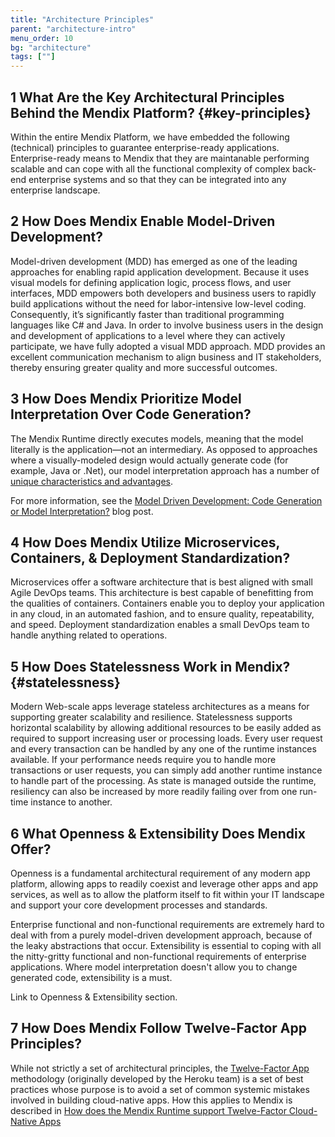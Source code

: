 ```yaml
---
title: "Architecture Principles"
parent: "architecture-intro"
menu_order: 10
bg: "architecture"
tags: [""]
---
```


## 1 What Are the Key Architectural Principles Behind the Mendix Platform? {#key-principles}

Within the entire Mendix Platform, we have embedded the following (technical) principles to guarantee enterprise-ready applications. Enterprise-ready means to Mendix that they are maintanable performing scalable and can cope with all the functional complexity of complex back-end enterprise systems and so that they can be integrated into any enterprise landscape.

## 2 How Does Mendix Enable Model-Driven Development?

Model-driven development (MDD) has emerged as one of the leading approaches for enabling rapid application development. Because it uses visual models for defining application logic, process flows, and user interfaces, MDD empowers both developers and business users to rapidly build applications without the need for labor-intensive low-level coding. Consequently, it’s significantly faster than traditional programming languages like C# and Java. In order to involve business users in the design and development of applications to a level where they can actively participate, we have fully adopted a visual MDD approach. MDD provides an excellent communication mechanism to align business and IT stakeholders, thereby ensuring greater quality and more successful outcomes.

## 3 How Does Mendix Prioritize Model Interpretation Over Code Generation?

The Mendix Runtime directly executes models, meaning that the model literally is the application—not an intermediary. As opposed to approaches where a visually-modeled design would actually generate code (for example, Java or .Net), our model interpretation approach has a number of [unique characteristics and advantages](architecture-runtime#model-execution).

For more information, see the [Model Driven Development: Code Generation or Model Interpretation?](http://www.theenterprisearchitect.eu/blog/2010/06/28/model-driven-development-code-generation-or-model-interpretation/) blog post.

## 4 How Does Mendix Utilize Microservices, Containers, & Deployment Standardization?

Microservices offer a software architecture that is best aligned with small Agile DevOps teams. This architecture is best capable of benefitting from the qualities of containers. Containers enable you to deploy your application in any cloud, in an automated fashion, and to ensure quality, repeatability, and speed. Deployment standardization enables a small DevOps team to handle anything related to operations.

## 5 How Does Statelessness Work in Mendix? {#statelessness}

Modern Web-scale apps leverage stateless architectures as a means for supporting greater scalability and resilience. Statelessness supports horizontal scalability by allowing additional resources to be easily added as required to support increasing user or processing loads. Every user request and every transaction can be handled by any one of the runtime instances available. If your performance needs require you to handle more transactions or user requests, you can simply add another runtime instance to handle part of the processing. As state is managed outside the runtime, resiliency can also be increased by more readily failing over from one run-time instance to another.

## 6 What Openness & Extensibility Does Mendix Offer?

Openness is a fundamental architectural requirement of any modern app platform, allowing apps to readily coexist and leverage other apps and app services, as well as to allow the platform itself to fit within your IT landscape and support your core development processes and standards.

Enterprise functional and non-functional requirements are extremely hard to deal with from a purely model-driven development approach, because of the leaky abstractions that occur. Extensibility is essential to coping with all the nitty-gritty functional and non-functional requirements of enterprise applications. Where model interpretation doesn't allow you to change generated code, extensibility is a must.

Link to Openness & Extensibility section.

## 7 How Does Mendix Follow Twelve-Factor App Principles?

While not strictly a set of architectural principles, the [Twelve-Factor App](https://12factor.net/) methodology (originally developed by the Heroku team) is a set of best practices whose purpose is to avoid a set of common systemic mistakes involved in building cloud-native apps. How this applies to Mendix is described in [How does the Mendix Runtime support Twelve-Factor Cloud-Native Apps](architecture-12-factor)
